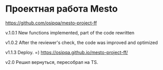 # Проектная работа Mesto

https://github.com/osipqa/mesto-project-ff

v.1.0.1
New functions implemented, part of the code rewritten


v1.0.2
After the reviewer's check, the code was improved and optimized


v1.1.3
Deploy. =)
https://osipqa.github.io/mesto-project-ff/

v2.0
Решил вернуться, пересобрал на TS.
